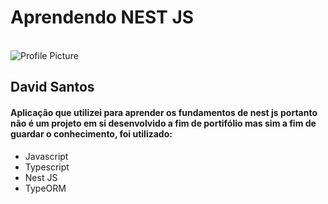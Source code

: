 <h1>Aprendendo NEST JS</h1>
<br />
<img src="https://github.com/coderdavidgs.png" alt="Profile Picture "/>
<h2>David Santos</h2>
<h4>Aplicação que utilizei para aprender os fundamentos de nest js portanto não é um projeto em si desenvolvido a fim de portifólio mas sim a fim de guardar o conhecimento, foi utilizado:</h4>
<ul>
  <li>Javascript</li>
  <li>Typescript</li>
  <li>Nest JS</li>
  <li>TypeORM</li>
</ul>
